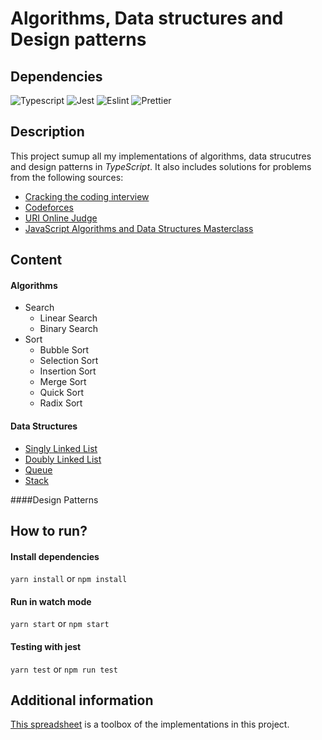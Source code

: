 # Algorithms, Data structures and Design patterns

## Dependencies
![Typescript](https://img.shields.io/static/v1?label=Typescript&message=4.4.4&color=blue)
![Jest](https://img.shields.io/static/v1?label=Jest&message=27.3.1&color=blue)
![Eslint](https://img.shields.io/static/v1?label=Eslint&message=8.1.0&color=blue)
![Prettier](https://img.shields.io/static/v1?label=Prettier&message=2.4.1&color=blue)

## Description
  This project sumup all my implementations of algorithms, data strucutres and design patterns in *TypeScript*. It also includes solutions
for problems from the following sources:

* [Cracking the coding interview](https://www.crackingthecodinginterview.com/)
* [Codeforces](https://codeforces.com/)
* [URI Online Judge](https://www.urionlinejudge.com.br)
* [JavaScript Algorithms and Data Structures Masterclass](https://www.udemy.com/course/js-algorithms-and-data-structures-masterclass/)

## Content
#### Algorithms
* Search
    * Linear Search
    * Binary Search
* Sort
    * Bubble Sort
    * Selection Sort
    * Insertion Sort
    * Merge Sort
    * Quick Sort
    * Radix Sort

#### Data Structures
* [Singly Linked List](https://github.com/SILVAWesley/algorithms-datastructures-designpatterns/tree/main/src/datastructures/singly-linked-list)
* [Doubly Linked List](https://github.com/SILVAWesley/algorithms-datastructures-designpatterns/tree/main/src/datastructures/doubly-linked-list)
* [Queue](https://github.com/SILVAWesley/algorithms-datastructures-designpatterns/tree/main/src/datastructures/queue)
* [Stack](https://github.com/SILVAWesley/algorithms-datastructures-designpatterns/tree/main/src/datastructures/stack)

####Design Patterns

## How to run?

#### Install dependencies

`yarn install` or `npm install`

#### Run in watch mode

`yarn start` or `npm start`

#### Testing with jest
`yarn test` or `npm run test`

## Additional information

[This spreadsheet](https://docs.google.com/spreadsheets/d/14ClKTj8NHLLYYpazCkna_xx8h1w78n5gZIl3WVSu2p4/edit?usp=sharing) is a toolbox of the implementations in this project.



